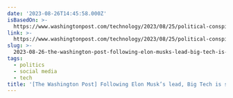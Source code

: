 ```yaml
---
date: '2023-08-26T14:45:58.000Z'
isBasedOn: >-
  https://www.washingtonpost.com/technology/2023/08/25/political-conspiracies-facebook-youtube-elon-musk
link: >-
  https://www.washingtonpost.com/technology/2023/08/25/political-conspiracies-facebook-youtube-elon-musk
slug: >-
  2023-08-26-the-washington-post-following-elon-musks-lead-big-tech-is-surrendering
tags:
  - politics
  - social media
  - tech
title: '[The Washington Post] Following Elon Musk’s lead, Big Tech is surrendering '
---
```


